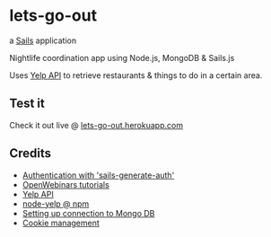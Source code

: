 # lets-go-out

a [Sails](http://sailsjs.org) application

Nightlife coordination app using Node.js, MongoDB &amp; Sails.js

Uses [Yelp API](https://www.yelp.com/developers/documentation/v2/overview) to retrieve restaurants & things to do in a certain area.

## Test it

Check it out live @ [lets-go-out.herokuapp.com](http://lets-go-out.herokuapp.com)

## Credits

- [Authentication with 'sails-generate-auth'](http://blog.cendekiapp.com/2015/04/02/add-authentication-in-sailsjs-api/)
- [OpenWebinars tutorials](https://openwebinars.net/blog/?s=sails.js)
- [Yelp API](https://www.yelp.com/developers/documentation/v2/overview)
- [node-yelp @ npm ](https://www.npmjs.com/package/node-yelp)
- [Setting up connection to Mongo DB](http://qiku.es/pregunta/252737/manejo-de-configuracion-del-entorno-de-base-de-datos-en-sailsjs-handling-database-environment-configuration-in-sailsjs)
- [Cookie management](http://www.quirksmode.org/js/cookies.html)
